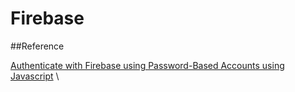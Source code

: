 # Firebase

##Reference

[Authenticate with Firebase using Password-Based Accounts using Javascript](https://firebase.google.com/docs/auth/web/password-auth) \